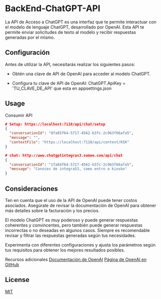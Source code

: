 # BackEnd-ChatGPT-API
La API de Acceso a ChatGPT es una interfaz que te permite interactuar con el modelo de lenguaje ChatGPT, desarrollado por OpenAI. Esta API te permite enviar solicitudes de texto al modelo y recibir respuestas generadas por el mismo.


## Configuración

Antes de utilizar la API, necesitarás realizar los siguientes pasos:

* Obtén una clave de API de OpenAI para acceder al modelo ChatGPT.

* Configura tu clave de API de OpenAI: ChatGPT.ApiKey = 'TU_CLAVE_DE_API' que esta en appsettings.json

## Usage

Consumir API

```json
# Setup: https://localhost:7110/api/chat/setup
{
  "conversationId": "8fa85f64-5717-4562-b3fc-2c963f66afa5",
  "message": "",
  "contextFile": "https://localhost:7110/api/context/KSK"
}

# chat: http://www.chatgptintegras3.somee.com/api/chat
{
  "conversationId": "1fa84f64-5717-4562-b3fc-2c963f66afa5",
  "message": "Conoces de integraS3, como entro a kiosko"
}

```

## Consideraciones
Ten en cuenta que el uso de la API de OpenAI puede tener costos asociados. Asegúrate de revisar la documentación de OpenAI para obtener más detalles sobre la facturación y los precios.

El modelo ChatGPT es muy poderoso y puede generar respuestas coherentes y convincentes, pero también puede generar respuestas incorrectas o no deseadas en algunos casos. Siempre es recomendable revisar y filtrar las respuestas generadas según tus necesidades.

Experimenta con diferentes configuraciones y ajusta los parámetros según tus requisitos para obtener los mejores resultados posibles.

Recursos adicionales
[Documentación de OpenAI](https://platform.openai.com/docs/api-reference)
[Página de OpenAI en GitHub](https://github.com/openai)

## License

[MIT](https://choosealicense.com/licenses/mit/)
